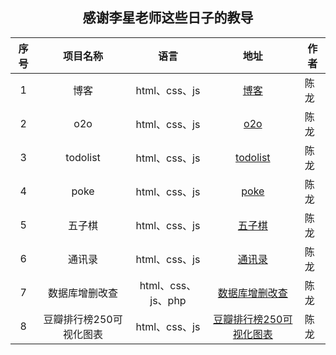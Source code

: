##  <center>感谢李星老师这些日子的教导 </center>

| 序号 |        项目名称         |        语言        |                             地址                             | 作者 |
| :--: | :---------------------: | :----------------: | :----------------------------------------------------------: | ---- |
|  1   |          博客           |   html、css、js    |     [博客](http://projects.cirzear.com/blog/index.html)      | 陈龙 |
|  2   |           o2o           |   html、css、js    |      [o2o](http://projects.cirzear.com/o2o/index.html)       | 陈龙 |
|  3   |        todolist         |   html、css、js    | [todolist](http://projects.cirzear.com/todolist/todoList.html) | 陈龙 |
|  4   |          poke           |   html、css、js    |      [poke](http://projects.cirzear.com/poke/poke.html)      | 陈龙 |
|  5   |         五子棋          |   html、css、js    |    [五子棋](http://projects.cirzear.com/chess/chess.html)    | 陈龙 |
|  6   |         通讯录          |   html、css、js    | [通讯录](http://projects.cirzear.com/phonebook/phonebook.html) | 陈龙 |
|  7   |     数据库增删改查      | html、css、js、php | [数据库增删改查](http://projects.cirzear.com/phpCRUD/login.html) | 陈龙 |
|  8   | 豆瓣排行榜250可视化图表 |   html、css、js    | [豆瓣排行榜250可视化图表](http://projects.cirzear.com/DbTop250/DbTop250.html) | 陈龙 |

